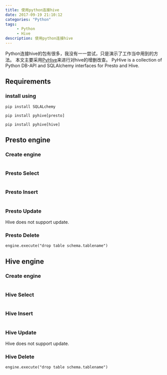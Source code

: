 ```yaml
---
title: 使用python连接hive
date: 2017-09-19 21:10:12 
categories: "Python" 
tags: 
     - Python
     - Hive
description: 使用python连接hive
---
```


Python连接hive的包有很多，我没有一一尝试，只是演示了工作当中用到的方法。
本文主要采用[PyHive](https://github.com/dropbox/PyHive)来进行对hive的增删改查。
PyHive is a collection of Python DB-API and SQLAlchemy interfaces for Presto and Hive.

## Requirements
### install using

```
pip install SQLALchemy
```

```
pip install pyhive[presto]
```

```
pip install pyhive[hive]
```

## Presto engine
### Create engine

``` engine = create_engine('presto://url:port/hive/schema')
```
### Presto Select
```df = pd.read_sql(sql=(r'select * from '+ 'schema.tablename') , con=engine)
```
### Presto Insert
```df.to_sql(tablename, con=engine, flavor=None, if_exists='append', index=False, chunksize=2000000)
```
### Presto Update
Hive does not support update.
### Presto Delete
```
engine.execute("drop table schema.tablename")
```

## Hive engine

### Create engine

``` engine = create_engine('hive://url:port/hive/schema')
```
### Hive Select
```df = pd.read_sql(sql=(r'select * from '+ 'schema.tablename') , con=engine)
```
### Hive Insert
```df.to_sql(tablename, con=engine, flavor=None, if_exists='append', index=False, chunksize=2000000)
```
### Hive Update
Hive does not support update.
### Hive Delete
```
engine.execute("drop table schema.tablename")
```

